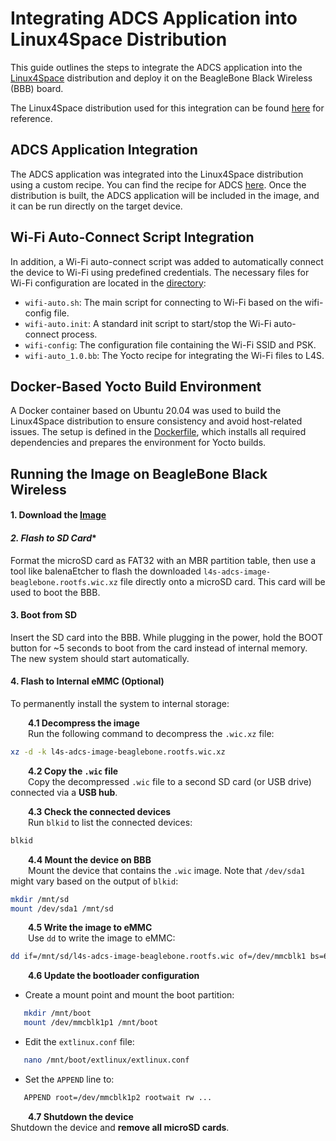 # Integrating ADCS Application into Linux4Space Distribution

This guide outlines the steps to integrate the ADCS application into the [Linux4Space](https://linux4space.org) distribution and deploy it on the BeagleBone Black Wireless (BBB) board.

The Linux4Space distribution used for this integration can be found [here](https://gitlab.com/linux4space/BBW-ADCS) for reference.

## ADCS Application Integration

The ADCS application was integrated into the Linux4Space distribution using a custom recipe. You can find the recipe for ADCS [here](/L4S_yocto_files/adcs/adcs_1.0.bb).
Once the distribution is built, the ADCS application will be included in the image, and it can be run directly on the target device.

## Wi-Fi Auto-Connect Script Integration
In addition, a Wi-Fi auto-connect script was added to automatically connect the device to Wi-Fi using predefined credentials. The necessary files for Wi-Fi configuration are located in the  [directory](/L4S_yocto_files/wifi-connection):

- `wifi-auto.sh`: The main script for connecting to Wi-Fi based on the wifi-config file.
- `wifi-auto.init`: A standard init script to start/stop the Wi-Fi auto-connect process.
- `wifi-config`: The configuration file containing the Wi-Fi SSID and PSK.
- `wifi-auto_1.0.bb`: The Yocto recipe for integrating the Wi-Fi files to L4S.

## Docker-Based Yocto Build Environment
A Docker container based on Ubuntu 20.04 was used to build the Linux4Space distribution to ensure consistency and avoid host-related issues. The setup is defined in the [Dockerfile](/L4S_yocto_files/Dockerfile), which installs all required dependencies and prepares the environment for Yocto builds.



## Running the Image on BeagleBone Black Wireless

#### **1. Download the [Image]()** 

#### *2. Flash to SD Card**

Format the microSD card as FAT32 with an MBR partition table, then use a tool like balenaEtcher to flash the downloaded `l4s-adcs-image-beaglebone.rootfs.wic.xz` file directly onto a microSD card. This card will be used to boot the BBB.

#### **3. Boot from SD**

Insert the SD card into the BBB. While plugging in the power, hold the BOOT button for ~5 seconds to boot from the card instead of internal memory. The new system should start automatically.

#### **4. Flash to Internal eMMC (Optional)**

To permanently install the system to internal storage:

&emsp;&emsp;**4.1 Decompress the image**  
&emsp;&emsp;Run the following command to decompress the `.wic.xz` file: 
```bash
xz -d -k l4s-adcs-image-beaglebone.rootfs.wic.xz
```

&emsp;&emsp;**4.2 Copy the `.wic` file**  
&emsp;&emsp;Copy the decompressed `.wic` file to a second SD card (or USB drive) connected via a **USB hub**.


&emsp;&emsp;**4.3 Check the connected devices**  
&emsp;&emsp;Run `blkid` to list the connected devices:
```bash
blkid
```

&emsp;&emsp;**4.4 Mount the device on BBB**  
&emsp;&emsp;Mount the device that contains the `.wic` image. Note that `/dev/sda1` might vary based on the output of `blkid`:
```bash
mkdir /mnt/sd
mount /dev/sda1 /mnt/sd
```

&emsp;&emsp;**4.5 Write the image to eMMC**  
&emsp;&emsp;Use `dd` to write the image to eMMC:
```bash
dd if=/mnt/sd/l4s-adcs-image-beaglebone.rootfs.wic of=/dev/mmcblk1 bs=64K
```

&emsp;&emsp;**4.6 Update the bootloader configuration**
- Create a mount point and mount the boot partition: 
```bash
   mkdir /mnt/boot
   mount /dev/mmcblk1p1 /mnt/boot
```

- Edit the `extlinux.conf` file: 
```bash
   nano /mnt/boot/extlinux/extlinux.conf
   ```

- Set the `APPEND` line to: 
```bash
   APPEND root=/dev/mmcblk1p2 rootwait rw ...
  ```

&emsp;&emsp;**4.7 Shutdown the device**  
Shutdown the device and **remove all microSD cards**.






